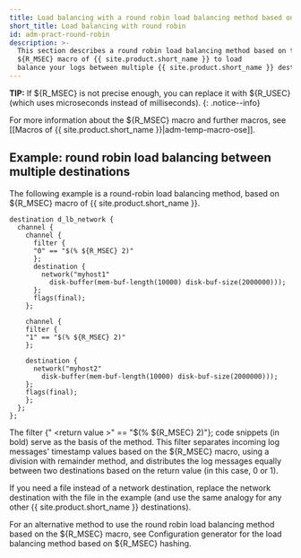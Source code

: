 ```yaml
---
title: Load balancing with a round robin load balancing method based on the ${R_MSEC} macro of {{ site.product.short_name }}
short_title: Load balancing with round robin
id: adm-pract-round-robin
description: >-
  This section describes a round robin load balancing method based on the
  ${R_MSEC} macro of {{ site.product.short_name }} to load
  balance your logs between multiple {{ site.product.short_name }} destinations.
---
```


**TIP:** If ${R_MSEC} is not precise enough, you can replace it with ${R_USEC}
(which uses microseconds instead of milliseconds).
{: .notice--info}

For more information about the ${R_MSEC} macro and further macros,
see [[Macros of {{ site.product.short_name }}|adm-temp-macro-ose]].

## Example: round robin load balancing between multiple destinations

The following example is a round-robin load balancing method, based on
${R_MSEC} macro of {{ site.product.short_name }}.

```config
destination d_lb_network { 
  channel { 
    channel { 
      filter { 
      "0" == "$(% ${R_MSEC} 2)" 
      }; 
      destination { 
        network("myhost1" 
          disk-buffer(mem-buf-length(10000) disk-buf-size(2000000))); 
      }; 
      flags(final); 
    }; 
  
    channel { 
    filter { 
    "1" == "$(% ${R_MSEC} 2)" 
    }; 

    destination { 
      network("myhost2" 
        disk-buffer(mem-buf-length(10000) disk-buf-size(2000000))); 
    }; 
    flags(final); 
    }; 
  }; 
};
```

The filter {\" \<return value \>\" == \"$(% ${R_MSEC} 2)\"}; code
snippets (in bold) serve as the basis of the method. This filter
separates incoming log messages\' timestamp values based on the ${R_MSEC}
macro, using a division with remainder method, and distributes the log
messages equally between two destinations based on the return value (in
this case, 0 or 1).

If you need a file instead of a network destination, replace the network
destination with the file in the example (and use the same analogy for
any other {{ site.product.short_name }} destinations).

For an alternative method to use the round robin load balancing method
based on the ${R_MSEC} macro, see
Configuration generator for the load balancing method based on ${R_MSEC} hashing.
